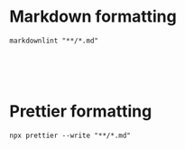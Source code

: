 # Markdown formatting

```
markdownlint "**/*.md"
```

&nbsp;

&nbsp;

# Prettier formatting

```
npx prettier --write "**/*.md"
```
